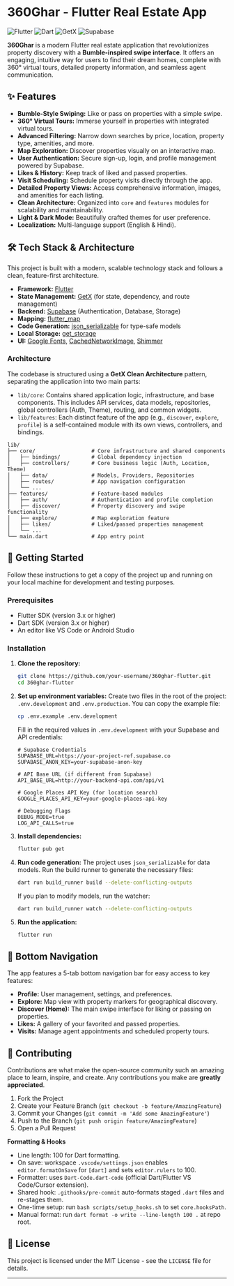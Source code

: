 # 360Ghar - Flutter Real Estate App

![Flutter](https://img.shields.io/badge/Flutter-3.x-blue?logo=flutter)
![Dart](https://img.shields.io/badge/Dart-3.x-blue?logo=dart)
![GetX](https://img.shields.io/badge/State%20Management-GetX-orange)
![Supabase](https://img.shields.io/badge/Backend-Supabase-green?logo=supabase)

**360Ghar** is a modern Flutter real estate application that revolutionizes property discovery with a **Bumble-inspired swipe interface**. It offers an engaging, intuitive way for users to find their dream homes, complete with 360° virtual tours, detailed property information, and seamless agent communication.

## ✨ Features

-   **Bumble-Style Swiping:** Like or pass on properties with a simple swipe.
-   **360° Virtual Tours:** Immerse yourself in properties with integrated virtual tours.
-   **Advanced Filtering:** Narrow down searches by price, location, property type, amenities, and more.
-   **Map Exploration:** Discover properties visually on an interactive map.
-   **User Authentication:** Secure sign-up, login, and profile management powered by Supabase.
-   **Likes & History:** Keep track of liked and passed properties.
-   **Visit Scheduling:** Schedule property visits directly through the app.
-   **Detailed Property Views:** Access comprehensive information, images, and amenities for each listing.
-   **Clean Architecture:** Organized into `core` and `features` modules for scalability and maintainability.
-   **Light & Dark Mode:** Beautifully crafted themes for user preference.
-   **Localization:** Multi-language support (English & Hindi).

## 🛠️ Tech Stack & Architecture

This project is built with a modern, scalable technology stack and follows a clean, feature-first architecture.

-   **Framework:** [Flutter](https://flutter.dev/)
-   **State Management:** [GetX](https://pub.dev/packages/get) (for state, dependency, and route management)
-   **Backend:** [Supabase](https://supabase.io/) (Authentication, Database, Storage)
-   **Mapping:** [flutter_map](https://pub.dev/packages/flutter_map)
-   **Code Generation:** [json_serializable](https://pub.dev/packages/json_serializable) for type-safe models
-   **Local Storage:** [get_storage](https://pub.dev/packages/get_storage)
-   **UI:** [Google Fonts](https://pub.dev/packages/google_fonts), [CachedNetworkImage](https://pub.dev/packages/cached_network_image), [Shimmer](https://pub.dev/packages/shimmer)

### Architecture

The codebase is structured using a **GetX Clean Architecture** pattern, separating the application into two main parts:

-   `lib/core`: Contains shared application logic, infrastructure, and base components. This includes API services, data models, repositories, global controllers (Auth, Theme), routing, and common widgets.
-   `lib/features`: Each distinct feature of the app (e.g., `discover`, `explore`, `profile`) is a self-contained module with its own views, controllers, and bindings.

```
lib/
├── core/                  # Core infrastructure and shared components
│   ├── bindings/          # Global dependency injection
│   ├── controllers/       # Core business logic (Auth, Location, Theme)
│   ├── data/              # Models, Providers, Repositories
│   ├── routes/            # App navigation configuration
│   └── ...
├── features/              # Feature-based modules
│   ├── auth/              # Authentication and profile completion
│   ├── discover/          # Property discovery and swipe functionality
│   ├── explore/           # Map exploration feature
│   ├── likes/             # Liked/passed properties management
│   └── ...
└── main.dart              # App entry point
```

## 🚀 Getting Started

Follow these instructions to get a copy of the project up and running on your local machine for development and testing purposes.

### Prerequisites

-   Flutter SDK (version 3.x or higher)
-   Dart SDK (version 3.x or higher)
-   An editor like VS Code or Android Studio

### Installation

1.  **Clone the repository:**
    ```bash
    git clone https://github.com/your-username/360ghar-flutter.git
    cd 360ghar-flutter
    ```

2.  **Set up environment variables:**
    Create two files in the root of the project: `.env.development` and `.env.production`. You can copy the example file:
    ```bash
    cp .env.example .env.development
    ```
    Fill in the required values in `.env.development` with your Supabase and API credentials:
    ```env
    # Supabase Credentials
    SUPABASE_URL=https://your-project-ref.supabase.co
    SUPABASE_ANON_KEY=your-supabase-anon-key

    # API Base URL (if different from Supabase)
    API_BASE_URL=http://your-backend-api.com/api/v1

    # Google Places API Key (for location search)
    GOOGLE_PLACES_API_KEY=your-google-places-api-key

    # Debugging Flags
    DEBUG_MODE=true
    LOG_API_CALLS=true
    ```

3.  **Install dependencies:**
    ```bash
    flutter pub get
    ```

4.  **Run code generation:**
    The project uses `json_serializable` for data models. Run the build runner to generate the necessary files:
    ```bash
    dart run build_runner build --delete-conflicting-outputs
    ```
    If you plan to modify models, run the watcher:
    ```bash
    dart run build_runner watch --delete-conflicting-outputs
    ```

5.  **Run the application:**
    ```bash
    flutter run
    ```

## 📱 Bottom Navigation

The app features a 5-tab bottom navigation bar for easy access to key features:

-   **Profile:** User management, settings, and preferences.
-   **Explore:** Map view with property markers for geographical discovery.
-   **Discover (Home):** The main swipe interface for liking or passing on properties.
-   **Likes:** A gallery of your favorited and passed properties.
-   **Visits:** Manage agent appointments and scheduled property tours.

## 🤝 Contributing

Contributions are what make the open-source community such an amazing place to learn, inspire, and create. Any contributions you make are **greatly appreciated**.

1.  Fork the Project
2.  Create your Feature Branch (`git checkout -b feature/AmazingFeature`)
3.  Commit your Changes (`git commit -m 'Add some AmazingFeature'`)
4.  Push to the Branch (`git push origin feature/AmazingFeature`)
5.  Open a Pull Request

**Formatting & Hooks**
- Line length: 100 for Dart formatting.
- On save: workspace `.vscode/settings.json` enables `editor.formatOnSave` for `[dart]` and sets `editor.rulers` to 100.
- Formatter: uses `Dart-Code.dart-code` (official Dart/Flutter VS Code/Cursor extension).
- Shared hook: `.githooks/pre-commit` auto-formats staged `.dart` files and re-stages them.
- One-time setup: run `bash scripts/setup_hooks.sh` to set `core.hooksPath`.
- Manual format: run `dart format -o write --line-length 100 .` at repo root.

## 📄 License

This project is licensed under the MIT License - see the `LICENSE` file for details.

---
